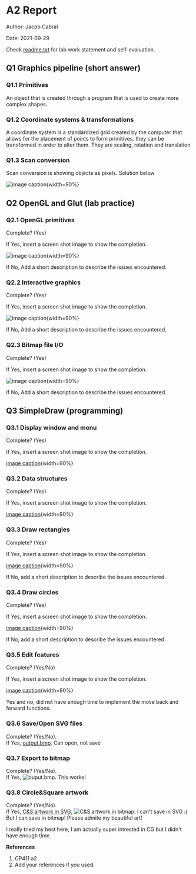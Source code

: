 # A2 Report

Author: Jacob Cabral

Date: 2021-09-29

Check [readme.txt](readme.txt) for lab work statement and self-evaluation. 

## Q1 Graphics pipeline (short answer)
	
### Q1.1 Primitives

An object that is created through a program that is used to create more complex shapes.

### Q1.2 Coordinate systems & transformations

A coordinate system is a standardized grid created by the computer that allows for the placement of points to form primitives. they can be transformed in order to alter them. They are scaling, rotation and translation

### Q1.3 Scan conversion

Scan conversion is showing objects as pixels. Solution below

![image caption](images/scan.png){width=90%}

## Q2 OpenGL and Glut (lab practice)
	
### Q2.1 OpenGL primitives
 
Complete? (Yes) 

If Yes, insert a screen shot image to show the completion.

![image caption](images/bres.png){width=90%}

If No,  Add a short description to describe the issues encountered.

### Q2.2 Interactive graphics
 
Complete? (Yes) 

If Yes, insert a screen shot image to show the completion.

![image caption](images/pointmouse.png){width=90%}

If No,  Add a short description to describe the issues encountered.

### Q2.3 Bitmap file I/O
 
Complete? (Yes) 

If Yes, insert a screen shot image to show the completion.

![image caption](images/loadbmp.png){width=90%}

If No,  Add a short description to describe the issues encountered.



## Q3 SimpleDraw (programming)
	
### Q3.1 Display window and menu
 

Complete? (Yes) 

If Yes, insert a screen shot image to show the completion.

[image caption](images/window.png){width=90%}





### Q3.2 Data structures
 

Complete? (Yes) 

If Yes, insert a screen shot image to show the completion.

[image caption](images/demo.png){width=90%}





### Q3.3 Draw rectangles
 

Complete? (Yes) 

If Yes, insert a screen shot image to show the completion.

[image caption](images/rect.png){width=90%}

If No, add a short description to describe the issues encountered.



### Q3.4 Draw circles
 

Complete? (Yes) 

If Yes, insert a screen shot image to show the completion.

[image caption](images/circ.png){width=90%}

If No, add a short description to describe the issues encountered.



### Q3.5 Edit features
 

Complete? (Yes/No) 

If Yes, insert a screen shot image to show the completion.

[image caption](images/demo.png){width=90%}

Yes and no, did not have enough time to implement the move back and forward functions. 



### Q3.6 Save/Open SVG files

Complete? (Yes/No).  <br>If Yes, [output.bmp](images/output.svg).
Can open, not save

### Q3.7 Export to bitmap

Complete? (Yes/No).  <br>If Yes, ![ouput.bmp](images/output.bmp).
This works!

### Q3.8 Circle&Square artwork

Complete? (Yes/No).  <br>If Yes, [C&S artwork in SVG](images/c&s.svg), ![C&S artwork in bitmap](images/c&s.bmp).
I can't save in SVG :( But I can save in bitmap! Please admite my beautiful art!

I really tried my best here, I am actually super intrested in CG but I didn't have enough time.


**References**

1. CP411 a2
2. Add your references if you used. 
